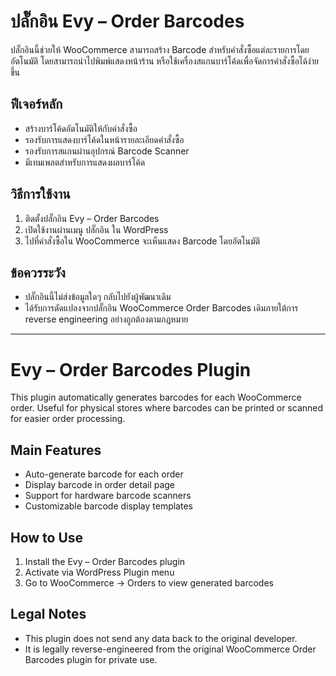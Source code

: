 
# ปลั๊กอิน Evy – Order Barcodes

ปลั๊กอินนี้ช่วยให้ WooCommerce สามารถสร้าง Barcode สำหรับคำสั่งซื้อแต่ละรายการโดยอัตโนมัติ โดยสามารถนำไปพิมพ์แสดงหน้าร้าน หรือใช้เครื่องสแกนบาร์โค้ดเพื่อจัดการคำสั่งซื้อได้ง่ายขึ้น

## ฟีเจอร์หลัก
- สร้างบาร์โค้ดอัตโนมัติให้กับคำสั่งซื้อ
- รองรับการแสดงบาร์โค้ดในหน้ารายละเอียดคำสั่งซื้อ
- รองรับการสแกนผ่านอุปกรณ์ Barcode Scanner
- มีเทมเพลตสำหรับการแสดงผลบาร์โค้ด

## วิธีการใช้งาน
1. ติดตั้งปลั๊กอิน Evy – Order Barcodes
2. เปิดใช้งานผ่านเมนู ปลั๊กอิน ใน WordPress
3. ไปที่คำสั่งซื้อใน WooCommerce จะเห็นแสดง Barcode โดยอัตโนมัติ

## ข้อควรระวัง
- ปลั๊กอินนี้ไม่ส่งข้อมูลใดๆ กลับไปยังผู้พัฒนาเดิม
- ได้รับการดัดแปลงจากปลั๊กอิน WooCommerce Order Barcodes เดิมภายใต้การ reverse engineering อย่างถูกต้องตามกฎหมาย

---

# Evy – Order Barcodes Plugin

This plugin automatically generates barcodes for each WooCommerce order. Useful for physical stores where barcodes can be printed or scanned for easier order processing.

## Main Features
- Auto-generate barcode for each order
- Display barcode in order detail page
- Support for hardware barcode scanners
- Customizable barcode display templates

## How to Use
1. Install the Evy – Order Barcodes plugin
2. Activate via WordPress Plugin menu
3. Go to WooCommerce → Orders to view generated barcodes

## Legal Notes
- This plugin does not send any data back to the original developer.
- It is legally reverse-engineered from the original WooCommerce Order Barcodes plugin for private use.
